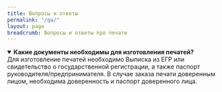 ```yaml
---
title: Вопросы и ответы
permalink: "/qa/"
layout: page
breadcrumb: Вопросы и ответы про печати
---
```


<details class="accordion" open>
  <summary class="accordion-header">
    <i class="icon icon-arrow-right mr-1"></i>
    <b>Какие документы необходимы для изготовления печатей?</b>
  </summary>
  <div class="accordion-body">
    Для изготовление печатей необходимо Выписка из ЕГР или свидетельство о государственной регистрации, а также паспорт руководителя/предпринимателя. В случае заказа печати доверенным лицом, необходима доверенность и паспорт доверенного лица.
  </div>
</details>